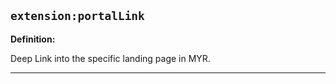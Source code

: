 ## `extension:portalLink`

<b>Definition:</b><br>

Deep Link into the specific landing page in MYR.

---